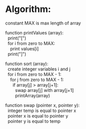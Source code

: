 # Algorithm:

constant MAX is max length of array

function printValues (array):\
&nbsp;&nbsp;print("[")\
&nbsp;&nbsp;for i from zero to MAX:\
&nbsp;&nbsp;&nbsp;&nbsp;print values[i]\
&nbsp;&nbsp;print("]")

function sort (array):\
&nbsp;&nbsp;create integer variables i and j\
&nbsp;&nbsp;for i from zero to MAX - 1:\
&nbsp;&nbsp;&nbsp;&nbsp;for j from zero to MAX - 1:\
&nbsp;&nbsp;&nbsp;&nbsp;&nbsp;&nbsp;if array[j] > array[j+1]:\
&nbsp;&nbsp;&nbsp;&nbsp;&nbsp;&nbsp;&nbsp;&nbsp;swap array[j] with array[j+1]\
&nbsp;&nbsp;&nbsp;&nbsp;&nbsp;&nbsp;&nbsp;&nbsp;printArray(array)

function swap (pointer x, pointer y):\
&nbsp;&nbsp;integer temp is equal to pointer x\
&nbsp;&nbsp;pointer x is equal to pointer y\
&nbsp;&nbsp;pointer y is equal to temp

